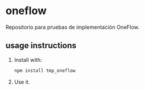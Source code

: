 # oneflow

Repositorio para pruebas de implementación OneFlow.

## usage instructions

1.  Install with:

    ```bash
    npm install tmp_oneflow
    ```

1.  Use it.
